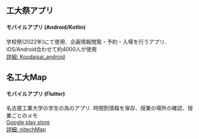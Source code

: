 ## 工大祭アプリ
#### モバイルアプリ (Android/Kotlin)
学校祭(2022年)にて使用．企画情報閲覧・予約・入場を行うアプリ．  
iOS/Android合わせて約4000人が使用
<br>
[詳細: Koudaisai_android](https://github.com/fztkm/Koudaisai_android)

## 名工大Map
#### モバイルアプリ (Flutter)
名古屋工業大学の学生の為のアプリ. 時間割情報を保存、授業の場所の確認、授業ごとのメモ 
<br>
[Google play store](https://play.google.com/store/apps/details?id=com.c0de.nitechmap_c0de)
<br>
[詳細: nitechMap](https://github.com/fztkm/nitechMap)
<!--
**fztkm/fztkm** is a ✨ _special_ ✨ repository because its `README.md` (this file) appears on your GitHub profile.

Here are some ideas to get you started:

- 🔭 I’m currently working on ...
- 🌱 I’m currently learning ...
- 👯 I’m looking to collaborate on ...
- 🤔 I’m looking for help with ...
- 💬 Ask me about ...
- 📫 How to reach me: ...
- 😄 Pronouns: ...
- ⚡ Fun fact: ...
-->
